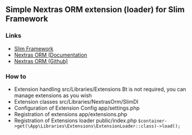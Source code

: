 ## Simple Nextras ORM extension (loader) for Slim Framework  

### Links
- [Slim Framework](https://www.slimframework.com/)
- [Nextras ORM (Documentation](https://github.com/nextras/orm)
- [Nextras ORM (Github)](https://nextras.org/orm/docs/main/)

### How to

- Extension handling src/Libraries/Extensions Bt is not required, you can manage extensions as you wish
- Extension classes src/Libraries/NextrasOrm/SlimDI
- Configuration of Extension Config app/settings.php
- Registration of extensions app/extensions.php
- Registration of Extensions loader public/index.php `$container->get(\App\Libraries\Extensions\ExtensionLoader::class)->load();`
